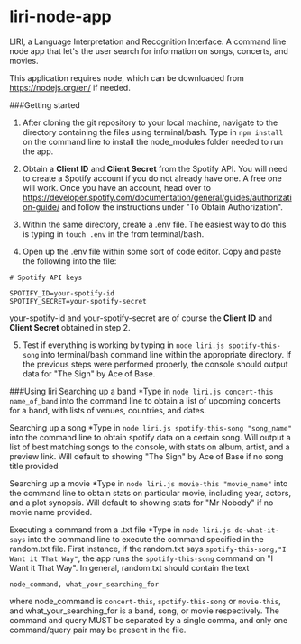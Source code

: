 # liri-node-app
LIRI, a Language Interpretation and Recognition Interface. A command line node app that let's the user search for information on songs, concerts, and movies.

This application requires node, which can be downloaded from https://nodejs.org/en/ if needed.

###Getting started
1. After cloning the git repository to your local machine, navigate to the directory containing the files using terminal/bash. Type in `npm install` on the command line to install the node_modules folder needed to run the app.

2. Obtain a **Client ID** and **Client Secret** from the Spotify API. You will need to create a Spotify account if you do not already have one. A free one will work. Once you have an account, head over to https://developer.spotify.com/documentation/general/guides/authorization-guide/ and follow the instructions under "To Obtain Authorization".      

3. Within the same directory, create a .env file. The easiest way to do this is typing in `touch .env` in the from terminal/bash.

4. Open up the .env file within some sort of code editor. Copy and paste the following into the file:

```
# Spotify API keys

SPOTIFY_ID=your-spotify-id
SPOTIFY_SECRET=your-spotify-secret
```

your-spotify-id and your-spotify-secret are of course the **Client ID** and **Client Secret** obtained in step 2.

5. Test if everything is working by typing in `node liri.js spotify-this-song` into terminal/bash command line within the appropriate directory. If the previous steps were performed properly, the console should output data for "The Sign" by Ace of Base.


###Using liri
Searching up a band
*Type in `node liri.js concert-this name_of_band` into the command line to obtain a list of upcoming concerts for a band, with lists of venues, countries, and dates.

Searching up a song
*Type in `node liri.js spotify-this-song "song_name"` into the command line to obtain spotify data on a certain song. Will output a list of best matching songs to the console, with stats on album, artist, and a preview link. Will default to showing "The Sign" by Ace of Base if no song title provided

Searching up a movie
*Type in `node liri.js movie-this "movie_name"` into the command line to obtain stats on particular movie, including year, actors, and a plot synopsis. Will default to showing stats for "Mr Nobody" if no movie name provided.

Executing a command from a .txt file
*Type in `node liri.js do-what-it-says` into the command line to execute the command specified in the random.txt file. First instance, if the random.txt says `spotify-this-song,"I Want it That Way"`, the app runs the `spotify-this-song` command on "I Want it That Way". In general, random.txt should contain the text

`node_command, what_your_searching_for` 

where node_command is `concert-this`, `spotify-this-song` or `movie-this`, and what_your_searching_for is a band, song, or movie respectively. The command and query MUST be separated by a single comma, and only one command/query pair may be present in the file.

